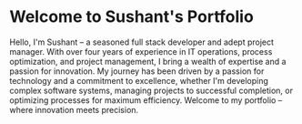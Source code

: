 # Welcome to Sushant's Portfolio

Hello, I'm Sushant – a seasoned full stack developer and adept project manager. With over four years of experience in IT operations, process optimization, and project management, I bring a wealth of expertise and a passion for innovation. My journey has been driven by a passion for technology and a commitment to excellence, whether I'm developing complex software systems, managing projects to successful completion, or optimizing processes for maximum efficiency. Welcome to my portfolio – where innovation meets precision.
